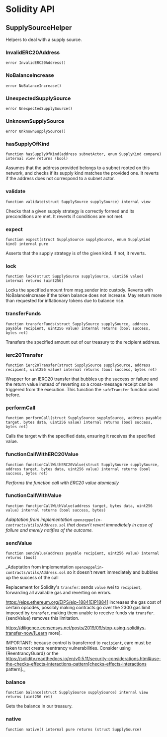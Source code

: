 # Solidity API

## SupplySourceHelper

Helpers to deal with a supply source.

### InvalidERC20Address

```solidity
error InvalidERC20Address()
```

### NoBalanceIncrease

```solidity
error NoBalanceIncrease()
```

### UnexpectedSupplySource

```solidity
error UnexpectedSupplySource()
```

### UnknownSupplySource

```solidity
error UnknownSupplySource()
```

### hasSupplyOfKind

```solidity
function hasSupplyOfKind(address subnetActor, enum SupplyKind compare) internal view returns (bool)
```

Assumes that the address provided belongs to a subnet rooted on this network,
        and checks if its supply kind matches the provided one.
        It reverts if the address does not correspond to a subnet actor.

### validate

```solidity
function validate(struct SupplySource supplySource) internal view
```

Checks that a given supply strategy is correctly formed and its preconditions are met.
        It reverts if conditions are not met.

### expect

```solidity
function expect(struct SupplySource supplySource, enum SupplyKind kind) internal pure
```

Asserts that the supply strategy is of the given kind. If not, it reverts.

### lock

```solidity
function lock(struct SupplySource supplySource, uint256 value) internal returns (uint256)
```

Locks the specified amount from msg.sender into custody.
        Reverts with NoBalanceIncrease if the token balance does not increase.
        May return more than requested for inflationary tokens due to balance rise.

### transferFunds

```solidity
function transferFunds(struct SupplySource supplySource, address payable recipient, uint256 value) internal returns (bool success, bytes ret)
```

Transfers the specified amount out of our treasury to the recipient address.

### ierc20Transfer

```solidity
function ierc20Transfer(struct SupplySource supplySource, address recipient, uint256 value) internal returns (bool success, bytes ret)
```

Wrapper for an IERC20 transfer that bubbles up the success or failure
and the return value instead of reverting so a cross-message receipt can be
triggered from the execution.
This function the `safeTransfer` function used before.

### performCall

```solidity
function performCall(struct SupplySource supplySource, address payable target, bytes data, uint256 value) internal returns (bool success, bytes ret)
```

Calls the target with the specified data, ensuring it receives the specified value.

### functionCallWithERC20Value

```solidity
function functionCallWithERC20Value(struct SupplySource supplySource, address target, bytes data, uint256 value) internal returns (bool success, bytes ret)
```

_Performs the function call with ERC20 value atomically_

### functionCallWithValue

```solidity
function functionCallWithValue(address target, bytes data, uint256 value) internal returns (bool success, bytes)
```

_Adaptation from implementation `openzeppelin-contracts/utils/Address.sol`
that doesn't revert immediately in case of failure and merely notifies of the outcome._

### sendValue

```solidity
function sendValue(address payable recipient, uint256 value) internal returns (bool)
```

_Adaptation from implementation `openzeppelin-contracts/utils/Address.sol`
so it doesn't revert immediately and bubbles up the success of the call

Replacement for Solidity's `transfer`: sends `value` wei to
`recipient`, forwarding all available gas and reverting on errors.

https://eips.ethereum.org/EIPS/eip-1884[EIP1884] increases the gas cost
of certain opcodes, possibly making contracts go over the 2300 gas limit
imposed by `transfer`, making them unable to receive funds via
`transfer`. {sendValue} removes this limitation.

https://diligence.consensys.net/posts/2019/09/stop-using-soliditys-transfer-now/[Learn more].

IMPORTANT: because control is transferred to `recipient`, care must be
taken to not create reentrancy vulnerabilities. Consider using
{ReentrancyGuard} or the
https://solidity.readthedocs.io/en/v0.5.11/security-considerations.html#use-the-checks-effects-interactions-pattern[checks-effects-interactions pattern]._

### balance

```solidity
function balance(struct SupplySource supplySource) internal view returns (uint256 ret)
```

Gets the balance in our treasury.

### native

```solidity
function native() internal pure returns (struct SupplySource)
```

